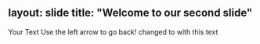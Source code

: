 layout: slide
title: "Welcome to our second slide"
---
Your Text
Use the left arrow to go back!  changed to with this text

